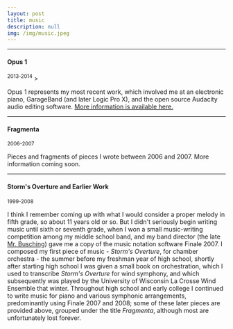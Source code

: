 ```yaml
---
layout: post
title: music
description: null
img: /img/music.jpeg
---
```


***
<sub></sub>
<h4>Opus 1</h4>
<sup>2013-2014</sup>  
><p>Opus 1 represents my most recent work, which involved me at an electronic piano, GarageBand (and later Logic Pro X), and the open source Audacity audio editing software. <a href="http://jared-desjardins.github.io/music/opus1">More information is available here.</a></p>

***
<sub></sub>
<h4>Fragmenta</h4>
<sup>2006-2007</sup>  
<p>Pieces and fragments of pieces I wrote between 2006 and 2007. More information coming soon.</p>

***
<sub></sub>
<h4>Storm's Overture and Earlier Work</h4>
<sup>1999-2008</sup>  
<p>I think I remember coming up with what I would consider a proper melody in fifth grade, so about 11 years old or so. But I didn't seriously begin writing music until sixth or seventh grade, when I won a small music-writing competition among my middle school band, and my band director (the late <a href="http://lacrossetribune.com/jacksoncochronicle/lifestyles/larry-busching-reflects-on-the-magic-at-melrose-mindoro/article_b7a1e05c-a55f-589b-8fbb-ea2befda2b30.html">Mr. Busching</a>) gave me a copy of the music notation software Finale 2007. I composed my first piece of music - <i>Storm's Overture</i>, for chamber orchestra - the summer before my freshman year of high school, shortly after starting high school I was given a small book on orchestration, which I used to transcribe <i>Storm's Overture</i> for wind symphony, and which subsequently was played by the University of Wisconsin La Crosse Wind Ensemble that winter. Throughout high school and early college I continued to write music for piano and various symphonic arrangements, predominantly using Finale 2007 and 2008; some of these later pieces are provided above, grouped under the title <i>Fragmenta</i>, although most are unfortunately lost forever.</p>

